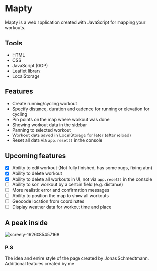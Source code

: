 # Mapty

Mapty is a web application created with JavaScript for mapping your workouts.

## Tools

- HTML
- CSS
- JavaScript (OOP)
- Leaflet library
- LocalStorage

## Features

- Create running/cycling workout
- Specify distance, duration and cadence for running or elevation for cycling
- Pin points on the map where workout was done
- Showing workout data in the sidebar
- Panning to selected workout
- Workout data saved in LocalStorage for later (after reload)
- Reset all data via `app.reset()` in the console

## Upcoming features

- [X] Ability to edit workout (Not fully finished, has some bugs, fixing atm)
- [X] Ability to delete workout
- [X] Ability to delete all workouts in UI, not via `app.reset()` in the console
- [ ] Ability to sort workout by a certain field (e.g. distance)
- [ ] More realistic error and confirmation messages
- [ ] Ability to position the map to show all workouts
- [ ] Geocode location from coordinates
- [ ] Display weather data for workout time and place

## A peak inside

![screely-1626085457168](https://user-images.githubusercontent.com/42406609/125272395-782d0700-e314-11eb-9da8-11bfbafbe07f.png)

### P.S

The idea and entire style of the page created by Jonas Schmedtmann.
Additional features created by me
